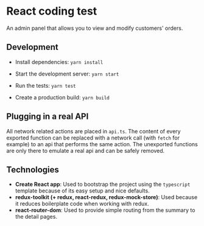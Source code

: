 # React coding test

An admin panel that allows you to view and modify customers' orders.

## Development

* Install dependencies: `yarn install`
* Start the development server: `yarn start`

* Run the tests: `yarn test`

* Create a production build: `yarn build`

## Plugging in a real API

All network related actions are placed in `api.ts`. The content of every exported function can be replaced with a network call (with `fetch` for example) to an api that performs the same action.
The unexported functions are only there to emulate a real api and can be safely removed.

## Technologies

* **Create React app**: Used to bootstrap the project using the `typescript` template because of its easy setup and nice defaults.
* **redux-toolkit (+ redux, react-redux, redux-mock-store)**: Used because it reduces boilerplate code when working with redux.
* **react-router-dom**: Used to provide simple routing from the summary to the detail pages.